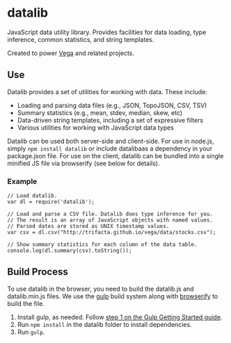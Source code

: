 # datalib

JavaScript data utility library. Provides facilities for data loading,
type inference, common statistics, and string templates.

Created to power [Vega](http://vega.github.io) and related projects.

## Use

Datalib provides a set of utilities for working with data. These include:

- Loading and parsing data files (e.g., JSON, TopoJSON, CSV, TSV)
- Summary statistics (e.g., mean, stdev, median, skew, etc)
- Data-driven string templates, including a set of expressive filters
- Various utilities for working with JavaScript data types

Datalib can be used both server-side and client-side. For use in node.js,
simply `npm install datalib` or include datalibaas a dependency in your package.json file. For use on the client, datalib can be bundled into a single minified JS file via browserify (see below for details).

### Example

```
// Load datalib.
var dl = require('datalib');

// Load and parse a CSV file. Datalib does type inference for you.
// The result is an array of JavaScript objects with named values.
// Parsed dates are stored as UNIX timestamp values.
var csv = dl.csv("http://trifacta.github.io/vega/data/stocks.csv");

// Show summary statistics for each column of the data table.
console.log(dl.summary(csv).toString());
```

## Build Process

To use datalib in the browser, you need to build the datalib.js and datalib.min.js files. We use the [gulp](http://gulpjs.com/) build system along with [browserify](http://browserify.org/) to build the file.

1. Install gulp, as needed. Follow [step 1 on the Gulp Getting Started guide](https://github.com/gulpjs/gulp/blob/master/docs/getting-started.md).
2. Run `npm install` in the datalib folder to install dependencies.
3. Run `gulp`.
